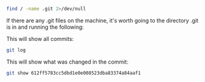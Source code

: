 ```bash
find / -name .git 2>/dev/null
```
If there are any .git files on the machine, it's worth going to the directory .git is in and running the following:

This will show all commits:
```bash
git log
```
This will show what was changed in the commit:
```bash
git show 612ff5783cc5dbd1e0e008523dba83374a84aaf1
```

